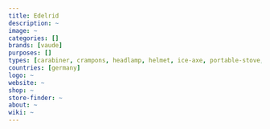 ```yaml
---
title: Edelrid
description: ~
image: ~
categories: []
brands: [vaude]
purposes: []
types: [carabiner, crampons, headlamp, helmet, ice-axe, portable-stove, piton, rope]
countries: [germany]
logo: ~
website: ~
shop: ~
store-finder: ~
about: ~
wiki: ~
---
```

